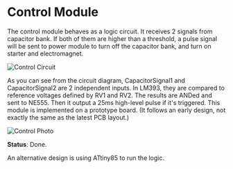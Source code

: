 # Control Module

The control module behaves as a logic circuit. It receives 2 signals from capacitor bank. If both of them are higher than a threshold, a pulse signal will be sent to power module to turn off the capacitor bank, and turn on starter and electromagnet.

![Control Circuit](Img/ControlCircuit.png)

As you can see from the circuit diagram, CapacitorSignal1 and CapacitorSignal2 are 2 independent inputs. In LM393, they are compared to reference voltages defined by RV1 and RV2. The results are ANDed and sent to NE555. Then it output a 25ms high-level pulse if it's triggered. This module is implemented on a prototype board. (It follows an early design, not exactly the same as the latest PCB layout.)

![Control Photo](Img/ControlPhoto.jpg)

**Status**: Done.

An alternative design is using ATtiny85 to run the logic.
